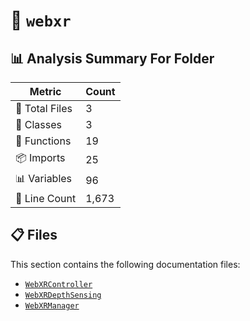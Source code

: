# 📁 `webxr`

## 📊 Analysis Summary For Folder

| Metric | Count |
|--------|-------|
| 📁 Total Files | 3 |
| 🧱 Classes | 3 |
| 🔧 Functions | 19 |
| 📦 Imports | 25 |
| 📊 Variables | 96 |
| 🔢 Line Count | 1,673 |


## 📋 Files

This section contains the following documentation files:

- [`WebXRController`](./WebXRController.md)
- [`WebXRDepthSensing`](./WebXRDepthSensing.md)
- [`WebXRManager`](./WebXRManager.md)